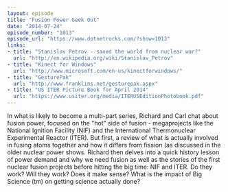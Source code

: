```yaml
---
layout: episode
title: "Fusion Power Geek Out"
date: "2014-07-24"
episode_number: "1013"
episode_url: "https://www.dotnetrocks.com/?show=1013"
links:
- title: "Stanislov Petrov - saved the world from nuclear war?"
  url: "http://en.wikipedia.org/wiki/Stanislav_Petrov"
- title: "Kinect for Windows"
  url: "http://www.microsoft.com/en-us/kinectforwindows/"
- title: "GesturePak"
  url: "http://www.franklins.net/gesturepak.aspx"
- title: "US ITER Picture Book for April 2014"
  url: "https://www.usiter.org/media/ITERUSEditionPhotobook.pdf"
---
```


In what is likely to become a multi-part series, Richard and Carl chat about fusion power, focused on the "hot" side of fusion - megaprojects like the National Ignition Facility (NIF) and the International Thermonuclear Experimental Reactor (ITER). But first, a review of what is actually involved in fusing atoms together and how it differs from fission (as discussed in the older nuclear power shows. Richard then delves into a quick history lesson of power demand and why we need fusion as well as the stories of the first nuclear fusion projects before hitting the big time: NIF and ITER. Do they work? Will they work? Does it make sense? What is the impact of Big Science (tm) on getting science actually done?

